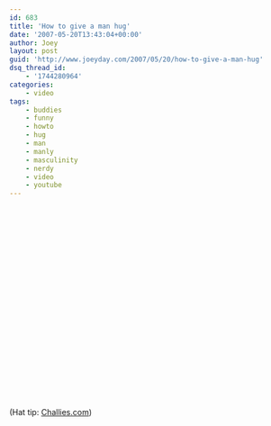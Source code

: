 ```yaml
---
id: 683
title: 'How to give a man hug'
date: '2007-05-20T13:43:04+00:00'
author: Joey
layout: post
guid: 'http://www.joeyday.com/2007/05/20/how-to-give-a-man-hug'
dsq_thread_id:
    - '1744280964'
categories:
    - video
tags:
    - buddies
    - funny
    - howto
    - hug
    - man
    - manly
    - masculinity
    - nerdy
    - video
    - youtube
---
```


<object height="344" width="425"><param name="movie" value="http://www.youtube.com/v/JUdWApwbudQ&rel=0"></param><param name="wmode" value="transparent"></param><embed height="344" src="http://www.youtube.com/v/JUdWApwbudQ&rel=0" type="application/x-shockwave-flash" width="425" wmode="transparent"></embed></object>

<span class="hattip">(Hat tip: [Challies.com](http://www.challies.com/sideblog/archives/2007/05/a_la_carte_518.php))</span>